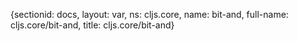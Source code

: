 {sectionid: docs, layout: var, ns: cljs.core, name: bit-and, full-name: cljs.core/bit-and,
  title: cljs.core/bit-and}

